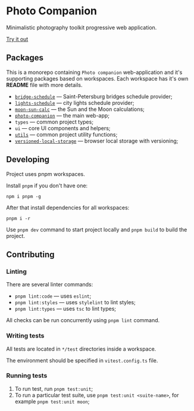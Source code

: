 # Photo Companion

Minimalistic photography toolkit progressive web application.

[Try it out][photo-companion]

## Packages

This is a monorepo containing `Photo companion` web-application and it's supporting packages based on workspaces. Each workspace has it's own **README** file with more details.

- [`bridge-schedule`][package-bridge-schedule] — Saint-Petersburg bridges schedule provider;
- [`lights-schedule`][package-lights-schedule] — city lights schedule provider;
- [`moon-sun-calc`][package-moon-sun-calc] — the Sun and the Moon calculations;
- [`photo-companion`][app-photo-companion] — the main web-app;
- `types` — common project types;
- `ui` — core UI components and helpers;
- [`utils`][package-utils] — common project utility functions;
- [`versioned-local-storage`][package-versioned-local-storage] — browser local storage with versioning;

## Developing

Project uses pnpm workspaces.

Install `pnpm` if you don't have one:

```
npm i pnpm -g
```

After that install dependencies for all workspaces:

```
pnpm i -r
```

Use `pnpm dev` command to start project locally and `pnpm build` to build the project.

## Contributing

### Linting

There are several linter commands:

- `pnpm lint:code` — uses `eslint`;
- `pnpm lint:styles` — uses `stylelint` to lint styles;
- `pnpm lint:types` — uses `tsc` to lint types;

All checks can be run concurrently using `pnpm lint` command.

### Writing tests

All tests are located in `*/test` directories inside a workspace.

The environment should be specified in `vitest.config.ts` file.

### Running tests

1. To run test, run `pnpm test:unit`;
2. To run a particular test suite, use `pnpm test:unit <suite-name>`, for example `pnpm test:unit moon`;

[photo-companion]: https://photo-companion.vercel.app
[app-photo-companion]: https://github.com/EricRovell/photo-companion/tree/main/packages/photo-companion
[package-bridge-schedule]: https://github.com/EricRovell/photo-companion/tree/main/packages/bridge-schedule
[package-lights-schedule]: https://github.com/EricRovell/photo-companion/tree/main/packages/lights-schedule
[package-moon-sun-calc]: https://github.com/EricRovell/photo-companion/tree/main/packages/moon-sun-calc
[package-versioned-local-storage]: https://github.com/EricRovell/photo-companion/tree/main/packages/versioned-local-storage
[package-utils]: https://github.com/EricRovell/photo-companion/tree/main/packages/utils
